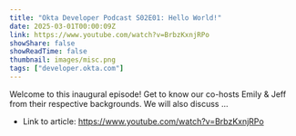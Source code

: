 ```yaml
---
title: "Okta Developer Podcast S02E01: Hello World!"
date: 2025-03-01T00:00:09Z
link: https://www.youtube.com/watch?v=BrbzKxnjRPo
showShare: false
showReadTime: false
thumbnail: images/misc.png
tags: ["developer.okta.com"]
---
```

Welcome to this inaugural episode! Get to know our co-hosts Emily & Jeff from their respective backgrounds. We will also discuss ...

- Link to article: https://www.youtube.com/watch?v=BrbzKxnjRPo
